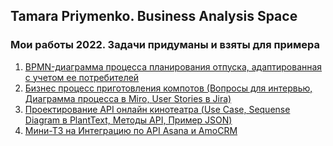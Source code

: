 ## Tamara Priymenko. Business Analysis Space

### Мои работы 2022. Задачи придуманы и взяты для примера

1. [BPMN-диаграмма процесса планирования отпуска, адаптированная с учетом ее потребителей](BPMN/ProcessPlanning.md)
2. [Бизнес процесс приготовления компотов (Вопросы для интервью, Диаграмма процесса в Miro, User Stories в Jira)](BPAutomation/InterviewDiagramUserStories.md)
3. [Проектирование API онлайн кинотеатра (Use Case, Sequense Diagram в PlantText, Методы API, Пример JSON)](APIDesign/OnlineCinemaUseCaseSequenseAPIMethodsJSON.md)
4. [Мини-ТЗ на Интеграцию по API Asana и AmoCRM](IntegrationAPI/AmoCRMAsanaAPI.md)


